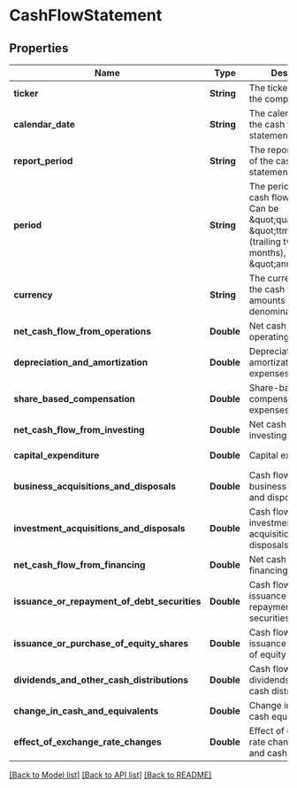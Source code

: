# CashFlowStatement
## Properties

| Name | Type | Description | Notes |
|------------ | ------------- | ------------- | -------------|
| **ticker** | **String** | The ticker symbol of the company. | [default to null] |
| **calendar\_date** | **String** | The calendar date of the cash flow statement. | [default to null] |
| **report\_period** | **String** | The reporting period of the cash flow statement. | [default to null] |
| **period** | **String** | The period type of the cash flow statement. Can be \&quot;quarterly\&quot;, \&quot;ttm\&quot; (trailing twelve months), or \&quot;annual\&quot;. | [default to null] |
| **currency** | **String** | The currency in which the cash flow amounts are denominated. | [default to null] |
| **net\_cash\_flow\_from\_operations** | **Double** | Net cash flow from operating activities. | [default to null] |
| **depreciation\_and\_amortization** | **Double** | Depreciation and amortization expenses. | [default to null] |
| **share\_based\_compensation** | **Double** | Share-based compensation expenses. | [default to null] |
| **net\_cash\_flow\_from\_investing** | **Double** | Net cash flow from investing activities. | [default to null] |
| **capital\_expenditure** | **Double** | Capital expenditures. | [default to null] |
| **business\_acquisitions\_and\_disposals** | **Double** | Cash flow from business acquisitions and disposals. | [default to null] |
| **investment\_acquisitions\_and\_disposals** | **Double** | Cash flow from investment acquisitions and disposals. | [default to null] |
| **net\_cash\_flow\_from\_financing** | **Double** | Net cash flow from financing activities. | [default to null] |
| **issuance\_or\_repayment\_of\_debt\_securities** | **Double** | Cash flow from issuance or repayment of debt securities. | [default to null] |
| **issuance\_or\_purchase\_of\_equity\_shares** | **Double** | Cash flow from issuance or purchase of equity shares. | [default to null] |
| **dividends\_and\_other\_cash\_distributions** | **Double** | Cash flow from dividends and other cash distributions. | [default to null] |
| **change\_in\_cash\_and\_equivalents** | **Double** | Change in cash and cash equivalents. | [default to null] |
| **effect\_of\_exchange\_rate\_changes** | **Double** | Effect of exchange rate changes on cash and cash equivalents. | [default to null] |

[[Back to Model list]](../README.md#documentation-for-models) [[Back to API list]](../README.md#documentation-for-api-endpoints) [[Back to README]](../README.md)

